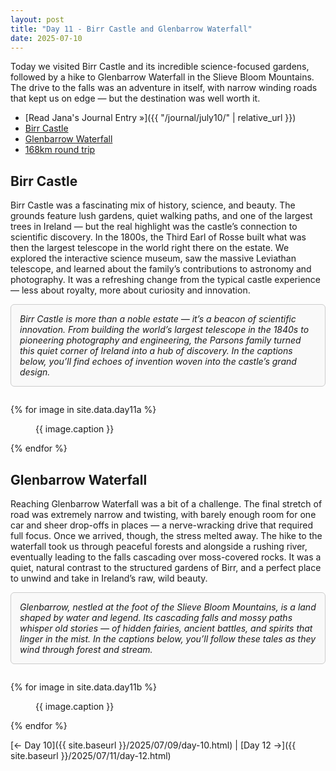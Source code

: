 ```yaml
---
layout: post
title: "Day 11 - Birr Castle and Glenbarrow Waterfall"
date: 2025-07-10
---
```


Today we visited Birr Castle and its incredible science-focused gardens, followed by a hike to Glenbarrow Waterfall in the Slieve Bloom Mountains. The drive to the falls was an adventure in itself, with narrow winding roads that kept us on edge — but the destination was well worth it.

- [Read Jana's Journal Entry »]({{ "/journal/july10/" | relative_url }})
- [Birr Castle](https://birrcastle.com/)
- [Glenbarrow Waterfall](https://slievebloom.ie/walk/waterfall-loop)
- [168km round trip](https://www.google.com/maps/dir/Weir's+Bar+%26+Restaurant,+Rathganny,+Mullingar,+County+Westmeath/Birr+Castle+Demesne,+Rosse+Row,+Townparks,+Birr,+Co.+Offaly,+R42+V027/Clamp+Hole+Waterfall,+Glenbarrow,+County+Laois/@53.3554609,-8.2673524,108275m/data=!3m2!1e3!4b1!4m20!4m19!1m5!1m1!1s0x485dc269aa52fa1b:0xf847b3467fe9ee47!2m2!1d-7.3907611!2d53.6246435!1m5!1m1!1s0x485cf788bf99f2e7:0xed8bc246c9f13868!2m2!1d-7.9144158!2d53.0966825!1m5!1m1!1s0x485d079fe7484e75:0x76b21bcd90dfdac8!2m2!1d-7.4601721!2d53.1159769!3e0?entry=ttu&g_ep=EgoyMDI1MDcxMy4wIKXMDSoASAFQAw%3D%3D)

## Birr Castle
Birr Castle was a fascinating mix of history, science, and beauty. The grounds feature lush gardens, quiet walking paths, and one of the largest trees in Ireland — but the real highlight was the castle’s connection to scientific discovery. In the 1800s, the Third Earl of Rosse built what was then the largest telescope in the world right there on the estate. We explored the interactive science museum, saw the massive Leviathan telescope, and learned about the family’s contributions to astronomy and photography. It was a refreshing change from the typical castle experience — less about royalty, more about curiosity and innovation.

<div style="border: 1px solid #ccc; padding: 1em; border-radius: 6px; background: #f9f9f9; margin-bottom: 2em;">
  <em>Birr Castle is more than a noble estate — it’s a beacon of scientific innovation. From building the world’s largest telescope in the 1840s to pioneering photography and engineering, the Parsons family turned this quiet corner of Ireland into a hub of discovery. In the captions below, you’ll find echoes of invention woven into the castle’s grand design.</em>
</div>

{% for image in site.data.day11a %}
<figure>
  <img src="{{ site.baseurl }}{{ image.src }}" alt="">
  <figcaption>{{ image.caption }}</figcaption>
</figure>
{% endfor %}

## Glenbarrow Waterfall
Reaching Glenbarrow Waterfall was a bit of a challenge. The final stretch of road was extremely narrow and twisting, with barely enough room for one car and sheer drop-offs in places — a nerve-wracking drive that required full focus. Once we arrived, though, the stress melted away. The hike to the waterfall took us through peaceful forests and alongside a rushing river, eventually leading to the falls cascading over moss-covered rocks. It was a quiet, natural contrast to the structured gardens of Birr, and a perfect place to unwind and take in Ireland’s raw, wild beauty.

<div style="border: 1px solid #ccc; padding: 1em; border-radius: 6px; background: #f9f9f9; margin-bottom: 2em;">
  <em>Glenbarrow, nestled at the foot of the Slieve Bloom Mountains, is a land shaped by water and legend. Its cascading falls and mossy paths whisper old stories — of hidden fairies, ancient battles, and spirits that linger in the mist. In the captions below, you’ll follow these tales as they wind through forest and stream.</em>
</div>

{% for image in site.data.day11b %}
<figure>
  <img src="{{ site.baseurl }}{{ image.src }}" alt="">
  <figcaption>{{ image.caption }}</figcaption>
</figure>
{% endfor %}

[← Day 10]({{ site.baseurl }}/2025/07/09/day-10.html) | [Day 12 →]({{ site.baseurl }}/2025/07/11/day-12.html)